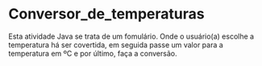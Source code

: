 # Conversor_de_temperaturas
 Esta atividade Java se trata de um fomulário. Onde o usuário(a) escolhe a temperatura há ser covertida, em seguida passe um valor para a temperatura em ºC e por último, faça a conversão. 
